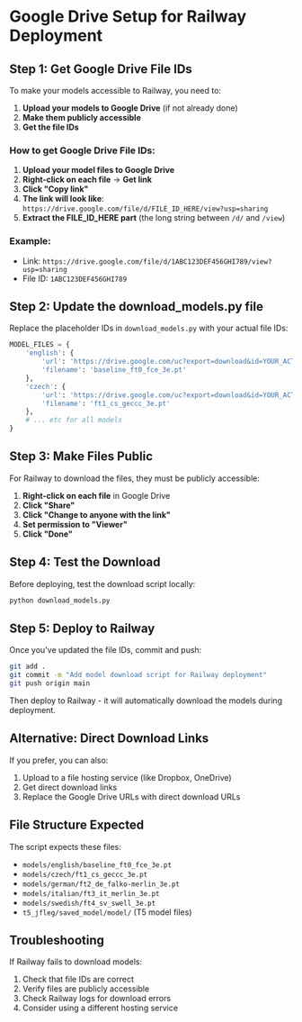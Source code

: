 # Google Drive Setup for Railway Deployment

## Step 1: Get Google Drive File IDs

To make your models accessible to Railway, you need to:

1. **Upload your models to Google Drive** (if not already done)
2. **Make them publicly accessible**
3. **Get the file IDs**

### How to get Google Drive File IDs:

1. **Upload your model files to Google Drive**
2. **Right-click on each file** → **Get link**
3. **Click "Copy link"**
4. **The link will look like**: `https://drive.google.com/file/d/FILE_ID_HERE/view?usp=sharing`
5. **Extract the FILE_ID_HERE part** (the long string between `/d/` and `/view`)

### Example:
- Link: `https://drive.google.com/file/d/1ABC123DEF456GHI789/view?usp=sharing`
- File ID: `1ABC123DEF456GHI789`

## Step 2: Update the download_models.py file

Replace the placeholder IDs in `download_models.py` with your actual file IDs:

```python
MODEL_FILES = {
    'english': {
        'url': 'https://drive.google.com/uc?export=download&id=YOUR_ACTUAL_ENGLISH_FILE_ID',
        'filename': 'baseline_ft0_fce_3e.pt'
    },
    'czech': {
        'url': 'https://drive.google.com/uc?export=download&id=YOUR_ACTUAL_CZECH_FILE_ID',
        'filename': 'ft1_cs_geccc_3e.pt'
    },
    # ... etc for all models
}
```

## Step 3: Make Files Public

For Railway to download the files, they must be publicly accessible:

1. **Right-click on each file** in Google Drive
2. **Click "Share"**
3. **Click "Change to anyone with the link"**
4. **Set permission to "Viewer"**
5. **Click "Done"**

## Step 4: Test the Download

Before deploying, test the download script locally:

```bash
python download_models.py
```

## Step 5: Deploy to Railway

Once you've updated the file IDs, commit and push:

```bash
git add .
git commit -m "Add model download script for Railway deployment"
git push origin main
```

Then deploy to Railway - it will automatically download the models during deployment.

## Alternative: Direct Download Links

If you prefer, you can also:
1. Upload to a file hosting service (like Dropbox, OneDrive)
2. Get direct download links
3. Replace the Google Drive URLs with direct download URLs

## File Structure Expected

The script expects these files:
- `models/english/baseline_ft0_fce_3e.pt`
- `models/czech/ft1_cs_geccc_3e.pt`
- `models/german/ft2_de_falko-merlin_3e.pt`
- `models/italian/ft3_it_merlin_3e.pt`
- `models/swedish/ft4_sv_swell_3e.pt`
- `t5_jfleg/saved_model/model/` (T5 model files)

## Troubleshooting

If Railway fails to download models:
1. Check that file IDs are correct
2. Verify files are publicly accessible
3. Check Railway logs for download errors
4. Consider using a different hosting service 